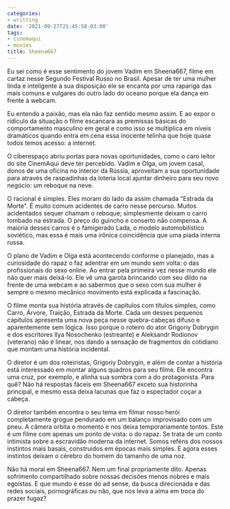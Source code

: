```yaml
---
categories:
- writting
date: '2021-09-27T21:45:58-03:00'
tags:
- cinemaqui
- movies
title: Sheena667
---
```


Eu sei como é esse sentimento do jovem Vadim em Sheena667, filme em cartaz nesse Segundo Festival Russo no Brasil. Apesar de ter uma mulher linda e inteligente à sua disposição ele se encanta por uma rapariga das mais comuns e vulgares do outro lado do oceano porque ela dança em frente à webcam.

Eu entendo a paixão, mas ela não faz sentido mesmo assim. E ao expor o ridículo da situação o filme escancara as premissas básicas do comportamento masculino em geral e como isso se multiplica em níveis dramáticos quando entra em cena essa inocente telinha que hoje quase todos temos acesso: a internet.

O ciberespaço abriu portas para novas oportunidades, como o caro leitor do site CinemAqui deve ter percebido. Vadim e Olga, um jovem casal, donos de uma oficina no interior da Rússia, aproveitam a sua oportunidade para através de raspadinhas da loteria local ajuntar dinheiro para seu novo negócio: um reboque na neve.

O racional é simples. Eles moram do lado da assim chamada "Estrada da Morte". É muito comum acidentes de carro nesse percurso. Muitos acidentados sequer chamam o reboque; simplesmente deixam o carro tombado na estrada. O preço do guincho e conserto não compensa. A maioria desses carros é o famigerado Lada, o modelo automobilístico soviético, mas essa é mais uma irônica coincidência que uma piada interna russa.

O plano de Vadim e Olga está acontecendo conforme o planejado, mas a curiosidade do rapaz o faz adentrar em um mundo sem volta: o das profissionais do sexo online. Ao entrar pela primeira vez nesse mundo ele não quer mais deixá-lo. Ele vê uma garota brincando com seu dildo na frente de uma webcam e ao sabermos que o sexo com sua mulher é sempre o mesmo mecânico movimento está explicada a fascinação.

O filme monta sua história através de capítulos com títulos simples, como Carro, Árvore, Traição, Estrada da Morte. Cada um desses pequenos capítulos apresenta uma nova peça nesse quebra-cabeças difuso e aparentemente sem lógica. Isso porque o roteiro do ator Grigoriy Dobrygin e dos escritores Ilya Nosochenko (estreante) e Aleksandr Rodionov (veterano) não é linear, nos dando a sensação de fragmentos do cotidiano que montam uma história incidental.

O diretor é um dos roteiristas, Grigoriy Dobrygin, e além de contar a história está interessado em montar alguns quadros para seu filme. Ele encontra uma cruz, por exemplo, e alinha sua sombra com a do protagonista. Para quê? Não há respostas fáceis em Sheena667 exceto sua historinha principal, e mesmo essa deixa lacunas que faz o espectador coçar a cabeça.

O diretor também encontra o seu tema em filmar nosso herói completamente grogue pendurado em um balanço improvisado com um pneu. A câmera orbita o momento e nos deixa temporariamente tontos. Este é um filme com apenas um ponto de vista: o do rapaz. Se trata de um conto intimista sobre a escravidão moderna da internet. Somos reféns dos nossos instintos mais basais, construídos em épocas mais simples. E agora esses instintos deixam o cérebro do homem do tamanho de uma noz.

Não há moral em Sheena667. Nem um final propriamente dito. Apenas sofrimento compartilhado sobre nossas decisões menos nobres e mais egoístas. E que mundo é esse do ad sense, da busca direcionada e das redes sociais, pornográficas ou não, que nos leva a alma em troca do prazer fugaz?